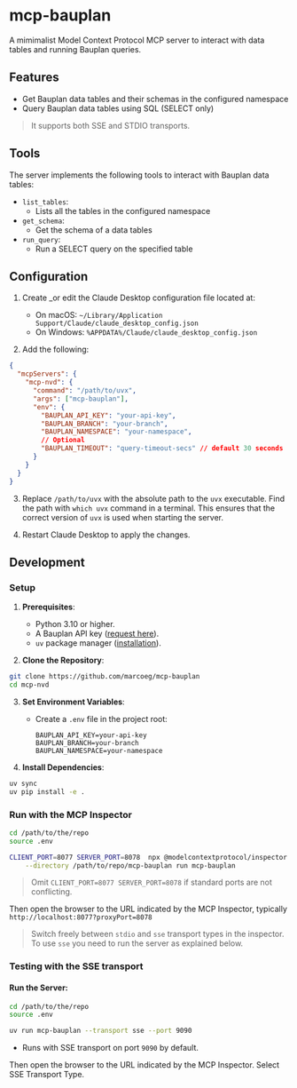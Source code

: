 # mcp-bauplan
A mimimalist Model Context Protocol MCP server to interact with data tables and running Bauplan queries.

## Features
- Get Bauplan data tables and their schemas in the configured namespace
- Query Bauplan data tables using SQL (SELECT only)

>It supports both SSE and STDIO transports. 

## Tools
The server implements the following tools to interact with Bauplan data tables:
- `list_tables`:
   - Lists all the tables in the configured namespace
- `get_schema`:
   - Get the schema of a data tables
- `run_query`:
   - Run a SELECT query on the specified table 

## Configuration

1. Create _or edit the Claude Desktop configuration file located at:
   - On macOS: `~/Library/Application Support/Claude/claude_desktop_config.json`
   - On Windows: `%APPDATA%/Claude/claude_desktop_config.json`

2. Add the following:

```json
{
  "mcpServers": {
    "mcp-nvd": {
      "command": "/path/to/uvx",
      "args": ["mcp-bauplan"],
      "env": {
        "BAUPLAN_API_KEY": "your-api-key",
        "BAUPLAN_BRANCH": "your-branch",
        "BAUPLAN_NAMESPACE": "your-namespace",
        // Optional
        "BAUPLAN_TIMEOUT": "query-timeout-secs" // default 30 seconds
      }
    }
  }
}
```

3. Replace `/path/to/uvx` with the absolute path to the `uvx` executable. Find the path with `which uvx` command in a terminal. This ensures that the correct version of `uvx` is used when starting the server.

4. Restart Claude Desktop to apply the changes.

## Development

### Setup

1. **Prerequisites**:
   - Python 3.10 or higher.
   - A Bauplan API key ([request here](https://www.bauplanlabs.com/#join)).
   - `uv` package manager ([installation](https://docs.astral.sh/uv/)).

2. **Clone the Repository**:
```bash
git clone https://github.com/marcoeg/mcp-bauplan
cd mcp-nvd
```

3. **Set Environment Variables**:
   - Create a `.env` file in the project root:
     ```
     BAUPLAN_API_KEY=your-api-key
     BAUPLAN_BRANCH=your-branch
     BAUPLAN_NAMESPACE=your-namespace
     ```

4. **Install Dependencies**:
```bash
uv sync
uv pip install -e .
```

### Run with the MCP Inspector
```bash
cd /path/to/the/repo
source .env

CLIENT_PORT=8077 SERVER_PORT=8078  npx @modelcontextprotocol/inspector uv \
    --directory /path/to/repo/mcp-bauplan run mcp-bauplan
 ```
>Omit `CLIENT_PORT=8077 SERVER_PORT=8078` if standard ports are not conflicting.

Then open the browser to the URL indicated by the MCP Inspector, typically `http://localhost:8077?proxyPort=8078`

> Switch freely between `stdio` and `sse` transport types in the inspector. To use `sse` you need to run the server as explained below.

### Testing with the SSE transport 

#### Run the Server:
```bash
cd /path/to/the/repo
source .env

uv run mcp-bauplan --transport sse --port 9090
```
- Runs with SSE transport on port `9090` by default.

Then open the browser to the URL indicated by the MCP Inspector. Select SSE Transport Type.